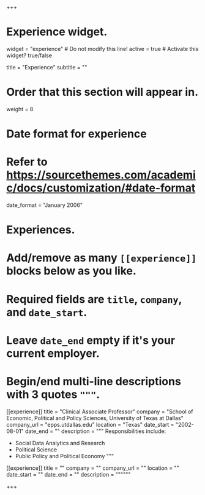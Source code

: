 +++
# Experience widget.
widget = "experience"  # Do not modify this line!
active = true  # Activate this widget? true/false

title = "Experience"
subtitle = ""

# Order that this section will appear in.
weight = 8

# Date format for experience
#   Refer to https://sourcethemes.com/academic/docs/customization/#date-format
date_format = "January 2006"

# Experiences.
#   Add/remove as many `[[experience]]` blocks below as you like.
#   Required fields are `title`, `company`, and `date_start`.
#   Leave `date_end` empty if it's your current employer.
#   Begin/end multi-line descriptions with 3 quotes `"""`.
[[experience]]
  title = "Clinical Associate Professor"
  company = "School of Economic, Political and Policy Sciences, University of Texas at Dallas"
  company_url = "epps.utdallas.edu"
  location = "Texas"
  date_start = "2002-08-01"
  date_end = ""
  description = """
  Responsibilities include:
  
 * Social Data Analytics and Research 
 * Political Science
 * Public Policy and Political Economy
  """

[[experience]]
  title = ""
  company = ""
  company_url = ""
  location = ""
  date_start = ""
  date_end = ""
  description = """"""

+++
